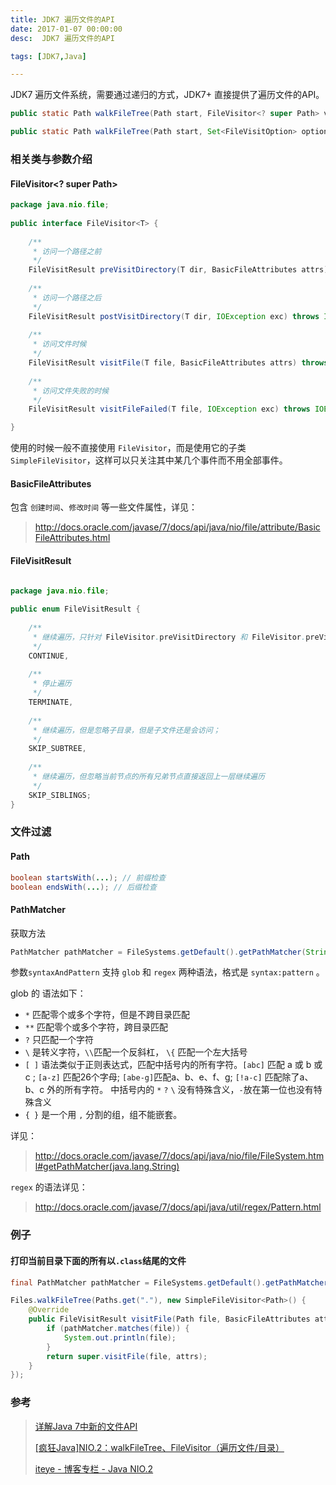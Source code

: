 ```yaml
---
title: JDK7 遍历文件的API
date: 2017-01-07 00:00:00
desc:  JDK7 遍历文件的API

tags: [JDK7,Java]

---
```


JDK7 遍历文件系统，需要通过递归的方式，JDK7+ 直接提供了遍历文件的API。
``` java 
public static Path walkFileTree(Path start, FileVisitor<? super Path> visitor){}

public static Path walkFileTree(Path start, Set<FileVisitOption> options, int maxDepth, FileVisitor<? super Path> visitor){}
```

<!--more-->

### 相关类与参数介绍

#### FileVisitor<? super Path>

``` java
package java.nio.file;
  
public interface FileVisitor<T> {
  
    /**
     * 访问一个路径之前
     */
    FileVisitResult preVisitDirectory(T dir, BasicFileAttributes attrs) throws IOException;
      
    /**
     * 访问一个路径之后
     */
    FileVisitResult postVisitDirectory(T dir, IOException exc) throws IOException;
  
    /**
     * 访问文件时候
     */
    FileVisitResult visitFile(T file, BasicFileAttributes attrs) throws IOException;
  
    /**
     * 访问文件失败的时候
     */
    FileVisitResult visitFileFailed(T file, IOException exc) throws IOException;

}
```
使用的时候一般不直接使用 `FileVisitor`，而是使用它的子类 `SimpleFileVisitor`，这样可以只关注其中某几个事件而不用全部事件。

#### BasicFileAttributes

包含 `创建时间`、`修改时间` 等一些文件属性，详见：

> http://docs.oracle.com/javase/7/docs/api/java/nio/file/attribute/BasicFileAttributes.html

#### FileVisitResult

``` java

package java.nio.file;
  
public enum FileVisitResult {
  
    /**
     * 继续遍历，只针对 FileVisitor.preVisitDirectory 和 FileVisitor.preVisitDirectory 方法 
     */
    CONTINUE,  
      
    /**
     * 停止遍历
     */
    TERMINATE,  
  
    /**
     * 继续遍历，但是忽略子目录，但是子文件还是会访问；
     */
    SKIP_SUBTREE,  
  
    /**
     * 继续遍历，但忽略当前节点的所有兄弟节点直接返回上一层继续遍历
     */
    SKIP_SIBLINGS;
}

```

### 文件过滤

#### Path

``` java
boolean startsWith(...); // 前缀检查
boolean endsWith(...); // 后缀检查
```

#### PathMatcher
 
获取方法
 
 ``` java
PathMatcher pathMatcher = FileSystems.getDefault().getPathMatcher(String syntaxAndPattern);
 ```
 
参数`syntaxAndPattern` 支持 `glob` 和 `regex` 两种语法，格式是 `syntax:pattern` 。
 
glob 的 语法如下：
 
- `*` 匹配零个或多个字符，但是不跨目录匹配
- `**` 匹配零个或多个字符，跨目录匹配
- `?` 只匹配一个字符
- `\` 是转义字符，`\\`匹配一个反斜杠， `\{` 匹配一个左大括号
- `[ ]` 语法类似于正则表达式，匹配中括号内的所有字符。`[abc]` 匹配 a 或 b 或 c ; `[a-z]` 匹配26个字母;  `[abe-g]`匹配a、b、e、f、g; `[!a-c]` 匹配除了a、b、c 外的所有字符。 中括号内的 `*` `?` `\` 没有特殊含义，`-`放在第一位也没有特殊含义
- `{ }` 是一个用 `,` 分割的组，组不能嵌套。
  
详见：
> <a href="http://docs.oracle.com/javase/7/docs/api/java/nio/file/FileSystem.html#getPathMatcher(java.lang.String)">http://docs.oracle.com/javase/7/docs/api/java/nio/file/FileSystem.html#getPathMatcher(java.lang.String)</a>

`regex` 的语法详见：
> http://docs.oracle.com/javase/7/docs/api/java/util/regex/Pattern.html

### 例子

#### 打印当前目录下面的所有以`.class`结尾的文件

``` java
final PathMatcher pathMatcher = FileSystems.getDefault().getPathMatcher("glob:**.class");

Files.walkFileTree(Paths.get("."), new SimpleFileVisitor<Path>() {
    @Override
    public FileVisitResult visitFile(Path file, BasicFileAttributes attrs) throws IOException {
        if (pathMatcher.matches(file)) {
            System.out.println(file);
        }
        return super.visitFile(file, attrs);
    }
});
```

### 参考

> [详解Java 7中新的文件API](http://www.infoq.com/cn/articles/java7-nio2/)
>
> [[疯狂Java]NIO.2：walkFileTree、FileVisitor（遍历文件/目录）](http://blog.csdn.net/lirx_tech/article/details/51424569)
>
>[iteye - 博客专栏 - Java NIO.2](http://www.iteye.com/blogs/subjects/java-nio-2)